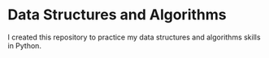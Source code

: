 # Data Structures and Algorithms

I created this repository to practice my data structures and algorithms skills in Python.
